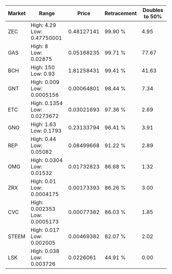 | Market | Range | Price| Retracement | Doubles to 50% |
| --- | --- | --- | --- | --- |
| ZEC | High: 4.29<br />Low: 0.47750001 | 0.48127141 | 99.90 % | 4.95 |
| GAS | High: 8<br />Low: 0.02875 | 0.05168235 | 99.71 % | 77.67 |
| BCH | High: 150<br />Low: 0.93 | 1.81258431 | 99.41 % | 41.63 |
| GNT | High: 0.009<br />Low: 0.0005156 | 0.00064801 | 98.44 % | 7.34 |
| ETC | High: 0.1354<br />Low: 0.0273672 | 0.03021693 | 97.36 % | 2.69 |
| GNO | High: 1.63<br />Low: 0.1793 | 0.23133794 | 96.41 % | 3.91 |
| REP | High: 0.44<br />Low: 0.05082 | 0.08499668 | 91.22 % | 2.89 |
| OMG | High: 0.0304<br />Low: 0.01532 | 0.01732823 | 86.68 % | 1.32 |
| ZRX | High: 0.01<br />Low: 0.0004175 | 0.00173393 | 86.26 % | 3.00 |
| CVC | High: 0.002353<br />Low: 0.0005173 | 0.00077382 | 86.03 % | 1.85 |
| STEEM | High: 0.017<br />Low: 0.002005 | 0.00469382 | 82.07 % | 2.02 |
| LSK | High: 0.038<br />Low: 0.003726 | 0.0226061 | 44.91 % | 0.00 |
